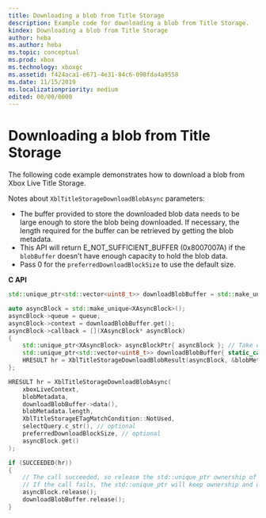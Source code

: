 ```yaml
---
title: Downloading a blob from Title Storage
description: Example code for downloading a blob from Title Storage.
kindex: Downloading a blob from Title Storage
author: heba
ms.author: heba
ms.topic: conceptual
ms.prod: xbox
ms.technology: xboxgc
ms.assetid: f424aca1-e671-4e31-84c6-098fda4a9558
ms.date: 11/15/2019
ms.localizationpriority: medium
edited: 00/00/0000
---
```


# Downloading a blob from Title Storage

The following code example demonstrates how to download a blob from Xbox Live Title Storage.

Notes about `XblTitleStorageDownloadBlobAsync` parameters:
- The buffer provided to store the downloaded blob data needs to be large enough to store the blob being downloaded. If necessary, the length required for the buffer can be retrieved by getting the blob metadata.
- This API will return E_NOT_SUFFICIENT_BUFFER (0x8007007A) if the `blobBuffer` doesn't have enough capacity to hold the blob data.
- Pass 0 for the `preferredDownloadBlockSize` to use the default size.


**C API**
<!--  XblTitleStorageDownloadBlobAsync_C.md -->
```cpp
std::unique_ptr<std::vector<uint8_t>> downloadBlobBuffer = std::make_unique<std::vector<uint8_t>>(blobMetadata.length);

auto asyncBlock = std::make_unique<XAsyncBlock>();
asyncBlock->queue = queue;
asyncBlock->context = downloadBlobBuffer.get();
asyncBlock->callback = [](XAsyncBlock* asyncBlock)
{
    std::unique_ptr<XAsyncBlock> asyncBlockPtr{ asyncBlock }; // Take over ownership of the XAsyncBlock*
    std::unique_ptr<std::vector<uint8_t>> downloadBlobBuffer{ static_cast<std::vector<uint8_t>*>(asyncBlock->context) };
    HRESULT hr = XblTitleStorageDownloadBlobResult(asyncBlock, &blobMetadata);
};

HRESULT hr = XblTitleStorageDownloadBlobAsync(
    xboxLiveContext,
    blobMetadata,
    downloadBlobBuffer->data(),
    blobMetadata.length,
    XblTitleStorageETagMatchCondition::NotUsed,
    selectQuery.c_str(), // optional
    preferredDownloadBlockSize, // optional
    asyncBlock.get()
);

if (SUCCEEDED(hr))
{
    // The call succeeded, so release the std::unique_ptr ownership of XAsyncBlock* since the callback will take over ownership.
    // If the call fails, the std::unique_ptr will keep ownership and delete the XAsyncBlock*
    asyncBlock.release();
    downloadBlobBuffer.release();
}
```

<!--
**Reference**
* [XAsyncBlock](xasyncblock.md)
* [XblTitleStorageDownloadBlobAsync](xbltitlestoragedownloadblobasync.md)
* [XblTitleStorageDownloadBlobResult](xbltitlestoragedownloadblobresult.md)
* [XblTitleStorageETagMatchCondition](xbltitlestorageetagmatchcondition.md)
-->
